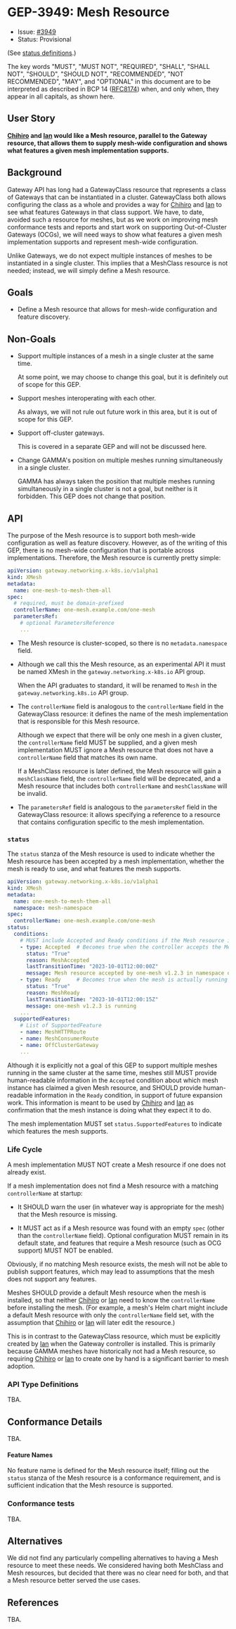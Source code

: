 # GEP-3949: Mesh Resource

* Issue: [#3949](https://github.com/kubernetes-sigs/gateway-api/issues/3949)
* Status: Provisional

(See [status definitions](../overview.md#gep-states).)

[Chihiro]: https://gateway-api.sigs.k8s.io/concepts/roles-and-personas/#chihiro
[Ian]: https://gateway-api.sigs.k8s.io/concepts/roles-and-personas/#ian
[Ana]: https//gateway-api.sigs.k8s.io/concepts/roles-and-personas/#ana

The key words "MUST", "MUST NOT", "REQUIRED", "SHALL", "SHALL NOT", "SHOULD",
"SHOULD NOT", "RECOMMENDED", "NOT RECOMMENDED", "MAY", and "OPTIONAL" in this
document are to be interpreted as described in BCP 14 ([RFC8174]) when, and
only when, they appear in all capitals, as shown here.

[RFC8174]: https://www.rfc-editor.org/rfc/rfc8174

## User Story

**[Chihiro] and [Ian] would like a Mesh resource,
parallel to the Gateway resource,
that allows them to
supply mesh-wide configuration
and
shows what features
a given mesh implementation supports.**

## Background

Gateway API has long had a GatewayClass resource
that represents a class of Gateways
that can be instantiated in a cluster.
GatewayClass both
allows configuring the class as a whole
and provides a way for [Chihiro] and [Ian] to see
what features Gateways in that class support.
We have,
to date,
avoided such a resource for meshes,
but as we work on
improving mesh conformance tests and reports
and start work on
supporting Out-of-Cluster Gateways (OCGs),
we will need ways to
show what features a given mesh implementation supports
and represent mesh-wide configuration.

Unlike Gateways, we do not expect
multiple instances of meshes to be instantiated
in a single cluster.
This implies that a MeshClass resource is not needed;
instead, we will simply define a Mesh resource.

## Goals

- Define a Mesh resource
  that allows for
  mesh-wide configuration
  and feature discovery.

## Non-Goals

- Support multiple instances of a mesh
  in a single cluster at the same time.

   At some point, we may choose to
   change this goal,
   but it is definitely out of scope
   for this GEP.

- Support meshes interoperating with each other.

   As always,
   we will not rule out future work
   in this area,
   but it is out of scope
   for this GEP.

- Support off-cluster gateways.

   This is covered in a separate GEP
   and will not be discussed here.

- Change GAMMA's position on
  multiple meshes running simultaneously
  in a single cluster.

   GAMMA has always taken the position
   that multiple meshes running simultaneously
   in a single cluster
   is not a goal, but neither is it forbidden.
   This GEP does not change that position.

## API

The purpose
of the Mesh resource
is to support both
mesh-wide configuration
as well as feature discovery.
However,
as of the writing of this GEP,
there is
no mesh-wide configuration
that is portable across implementations.
Therefore,
the Mesh resource
is currently pretty simple:

```yaml
apiVersion: gateway.networking.x-k8s.io/v1alpha1
kind: XMesh
metadata:
  name: one-mesh-to-mesh-them-all
spec:
  # required, must be domain-prefixed
  controllerName: one-mesh.example.com/one-mesh
  parametersRef:
    # optional ParametersReference
    ...
```

- The Mesh resource is cluster-scoped,
  so there is no `metadata.namespace` field.

- Although we call this the Mesh resource,
  as an experimental API
  it must be named XMesh
  in the `gateway.networking.x-k8s.io` API group.

   When the API graduates to standard,
   it will be renamed to `Mesh`
   in the `gateway.networking.k8s.io` API group.

- The `controllerName` field
  is analogous to
  the `controllerName` field
  in the GatewayClass resource:
  it defines the name
  of the mesh implementation
  that is responsible for
  this Mesh resource.

   Although we expect
   that there will be
   only one mesh
   in a given cluster, the
   `controllerName` field
   MUST be supplied,
   and a given mesh implementation
   MUST ignore
   a Mesh resource
   that does not have
   a `controllerName` field
   that matches its own name.

   If a MeshClass resource
   is later defined,
   the Mesh resource
   will gain a
   `meshClassName` field,
   the `controllerName` field
   will be deprecated,
   and a
   Mesh resource
   that includes
   both `controllerName` and `meshClassName`
   will be invalid.

- The `parametersRef` field
  is analogous to
  the `parametersRef` field
  in the GatewayClass resource:
  it allows specifying
  a reference to a resource
  that contains configuration
  specific to the mesh
  implementation.

### `status`

The `status` stanza
of the Mesh resource
is used to indicate
whether the Mesh resource
has been accepted by
a mesh implementation,
whether the mesh is
ready to use,
and
what features
the mesh supports.

```yaml
apiVersion: gateway.networking.x-k8s.io/v1alpha1
kind: XMesh
metadata:
  name: one-mesh-to-mesh-them-all
  namespace: mesh-namespace
spec:
  controllerName: one-mesh.example.com/one-mesh
status:
  conditions:
    # MUST include Accepted and Ready conditions if the Mesh resource is active.
    - type: Accepted  # Becomes true when the controller accepts the Mesh resource
      status: "True"
      reason: MeshAccepted
      lastTransitionTime: "2023-10-01T12:00:00Z"
      message: Mesh resource accepted by one-mesh v1.2.3 in namespace one-mesh
    - type: Ready     # Becomes true when the mesh is actually running
      status: "True"
      reason: MeshReady
      lastTransitionTime: "2023-10-01T12:00:15Z"
      message: one-mesh v1.2.3 is running
    ...
  supportedFeatures:
    # List of SupportedFeature
    - name: MeshHTTPRoute
    - name: MeshConsumerRoute
    - name: OffClusterGateway
    ...
```

Although it is
explicitly
not a goal of this GEP
to support multiple meshes
running in the same cluster at the same time,
meshes still MUST provide
human-readable information
in the `Accepted` condition
about which mesh instance
has claimed a given Mesh resource,
and SHOULD provide human-readable
information in the `Ready` condition,
in support of future expansion work.
This information is meant to be used
by [Chihiro] and [Ian] as confirmation
that the mesh instance
is doing what they expect it to do.

The mesh implementation
MUST set `status.SupportedFeatures`
to indicate which features
the mesh supports.

### Life Cycle

A mesh implementation MUST NOT create a Mesh resource
if one does not already exist.

If a mesh implementation does not find a Mesh resource
with a matching `controllerName` at startup:

- It SHOULD warn the user
  (in whatever way is appropriate for the mesh)
  that the Mesh resource is missing.

- It MUST act as if a Mesh resource was found
  with an empty `spec`
  (other than the `controllerName` field).
  Optional configuration MUST remain in its default state,
  and features that require a Mesh resource
  (such as OCG support)
  MUST NOT be enabled.

Obviously, if no matching Mesh resource exists,
the mesh will not be able to publish support features,
which may lead to assumptions
that the mesh does not support any features.

Meshes SHOULD provide a default Mesh resource
when the mesh is installed,
so that neither [Chihiro] or [Ian] need to know
the `controllerName`
before installing the mesh.
(For example,
a mesh's Helm chart might include
a default Mesh resource
with only the `controllerName` field set,
with the assumption
that [Chihiro] or [Ian] will later edit the resource.)

This is in contrast to the GatewayClass resource,
which must be explicitly created by [Ian]
when the Gateway controller is installed.
This is primarily because GAMMA meshes
have historically not had a Mesh resource,
so requiring [Chihiro] or [Ian] to create one by hand
is a significant barrier to mesh adoption.

### API Type Definitions

TBA.

## Conformance Details

TBA.

#### Feature Names

No feature name is defined
for the Mesh resource itself;
filling out the `status` stanza
of the Mesh resource
is a conformance requirement,
and is sufficient indication
that the Mesh resource is supported.

### Conformance tests

TBA.

## Alternatives

We did not find any
particularly compelling alternatives
to having a Mesh resource
to meet these needs.
We considered having both
MeshClass and Mesh resources,
but decided that
there was no clear need for both,
and that a Mesh resource
better served the use cases.

## References

TBA.
